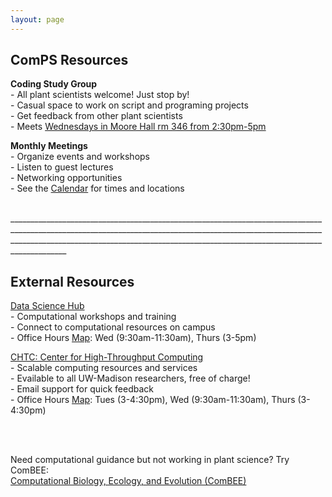 ```yaml
---
layout: page
---
```


## ComPS Resources  
**Coding Study Group**  
    - All plant scientists welcome! Just stop by!  
    - Casual space to work on script and programing projects   
    - Get feedback from other plant scientists    
    - Meets [Wednesdays in Moore Hall rm 346 from 2:30pm-5pm](https://uw-madison-comps.github.io/calendar)
 
**Monthly Meetings**   
    - Organize events and workshops    
    - Listen to guest lectures    
    - Networking opportunities  
    - See the [Calendar](https://uw-madison-comps.github.io/calendar) for times and locations  

 <br>
 ________________________________________________________________________________________________________________________________________________________________________________________________________________________________________________________   
 
## External Resources    
[Data Science Hub](https://datascience.wisc.edu/)  
    - Computational workshops and training  
    - Connect to computational resources on campus  
    - Office Hours [Map](https://goo.gl/maps/f8HCLCyJDE42): Wed (9:30am-11:30am), Thurs (3-5pm)
 
[CHTC: Center for High-Throughput Computing](http://chtc.cs.wisc.edu/check-quota.shtml)  
    - Scalable computing resources and services  
    - Evailable to all UW-Madison researchers, free of charge!  
    - Email support for quick feedback  
    - Office Hours [Map](https://goo.gl/maps/f8HCLCyJDE42): Tues (3-4:30pm), Wed (9:30am-11:30am), Thurs (3-4:30pm)

<br>
<br>

Need computational guidance but not working in plant science? Try ComBEE:      
[Computational Biology, Ecology, and Evolution (ComBEE)](https://combee-uw-madison.github.io/studyGroup/) 

